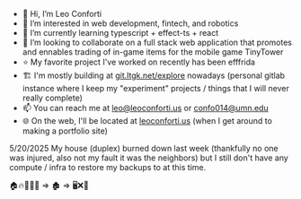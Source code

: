 - 👋 Hi, I’m Leo Conforti
- 👀 I’m interested in web development, fintech, and robotics
- 🌱 I’m currently learning typescript + effect-ts + react
- 💞️ I’m looking to collaborate on a full stack web application that promotes and ennables trading of in-game items for the mobile game TinyTower
- ⭐ My favorite project I've worked on recently has been efffrida
- 🏗️ I'm mostly building at [git.ltgk.net/explore](https://git.ltgk.net/explore) nowadays (personal gitlab instance where I keep my "experiment" projects / things that I will never really complete)
- 📫 You can reach me at leo@leoconforti.us or confo014@umn.edu
- 🌐 On the web, I'll be located at [leoconforti.us](http://leoconforti.us) (when I get around to making a portfolio site)

5/20/2025 My house (duplex) burned down last week (thankfully no one was injured, also not my fault it was the neighbors) but I still don't have any compute / infra to restore my backups to at this time.

🏠🔥🧑‍🚒🚒 => 🏚️ => 🖥️❌🛜

<!---
leonitousconforti/leonitousconforti is a ✨ special ✨ repository because its `README.md` (this file) appears on your GitHub profile.
You can click the Preview link to take a look at your changes.
--->

